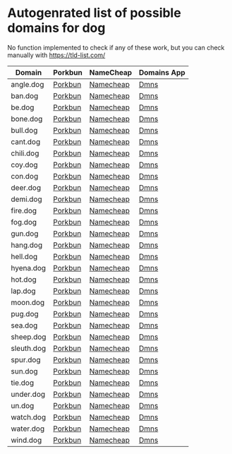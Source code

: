 # Autogenrated list of possible domains for dog

No function implemented to check if any of these work, but you can check manually with https://tld-list.com/

| Domain | Porkbun | NameCheap | Domains App |
|---|---|---|---|
| angle.dog | [Porkbun](https://porkbun.com/checkout/search?prb=e814663da1&tlds=&idnLanguage=&search=search&q=angle.dog) | [Namecheap](https://www.namecheap.com/domains/registration/results/?domain=angle.dog) | [Dmns](https://dmns.app/domains?q=angle.dog) |
| ban.dog | [Porkbun](https://porkbun.com/checkout/search?prb=e814663da1&tlds=&idnLanguage=&search=search&q=ban.dog) | [Namecheap](https://www.namecheap.com/domains/registration/results/?domain=ban.dog) | [Dmns](https://dmns.app/domains?q=ban.dog) |
| be.dog | [Porkbun](https://porkbun.com/checkout/search?prb=e814663da1&tlds=&idnLanguage=&search=search&q=be.dog) | [Namecheap](https://www.namecheap.com/domains/registration/results/?domain=be.dog) | [Dmns](https://dmns.app/domains?q=be.dog) |
| bone.dog | [Porkbun](https://porkbun.com/checkout/search?prb=e814663da1&tlds=&idnLanguage=&search=search&q=bone.dog) | [Namecheap](https://www.namecheap.com/domains/registration/results/?domain=bone.dog) | [Dmns](https://dmns.app/domains?q=bone.dog) |
| bull.dog | [Porkbun](https://porkbun.com/checkout/search?prb=e814663da1&tlds=&idnLanguage=&search=search&q=bull.dog) | [Namecheap](https://www.namecheap.com/domains/registration/results/?domain=bull.dog) | [Dmns](https://dmns.app/domains?q=bull.dog) |
| cant.dog | [Porkbun](https://porkbun.com/checkout/search?prb=e814663da1&tlds=&idnLanguage=&search=search&q=cant.dog) | [Namecheap](https://www.namecheap.com/domains/registration/results/?domain=cant.dog) | [Dmns](https://dmns.app/domains?q=cant.dog) |
| chili.dog | [Porkbun](https://porkbun.com/checkout/search?prb=e814663da1&tlds=&idnLanguage=&search=search&q=chili.dog) | [Namecheap](https://www.namecheap.com/domains/registration/results/?domain=chili.dog) | [Dmns](https://dmns.app/domains?q=chili.dog) |
| coy.dog | [Porkbun](https://porkbun.com/checkout/search?prb=e814663da1&tlds=&idnLanguage=&search=search&q=coy.dog) | [Namecheap](https://www.namecheap.com/domains/registration/results/?domain=coy.dog) | [Dmns](https://dmns.app/domains?q=coy.dog) |
| con.dog | [Porkbun](https://porkbun.com/checkout/search?prb=e814663da1&tlds=&idnLanguage=&search=search&q=con.dog) | [Namecheap](https://www.namecheap.com/domains/registration/results/?domain=con.dog) | [Dmns](https://dmns.app/domains?q=con.dog) |
| deer.dog | [Porkbun](https://porkbun.com/checkout/search?prb=e814663da1&tlds=&idnLanguage=&search=search&q=deer.dog) | [Namecheap](https://www.namecheap.com/domains/registration/results/?domain=deer.dog) | [Dmns](https://dmns.app/domains?q=deer.dog) |
| demi.dog | [Porkbun](https://porkbun.com/checkout/search?prb=e814663da1&tlds=&idnLanguage=&search=search&q=demi.dog) | [Namecheap](https://www.namecheap.com/domains/registration/results/?domain=demi.dog) | [Dmns](https://dmns.app/domains?q=demi.dog) |
| fire.dog | [Porkbun](https://porkbun.com/checkout/search?prb=e814663da1&tlds=&idnLanguage=&search=search&q=fire.dog) | [Namecheap](https://www.namecheap.com/domains/registration/results/?domain=fire.dog) | [Dmns](https://dmns.app/domains?q=fire.dog) |
| fog.dog | [Porkbun](https://porkbun.com/checkout/search?prb=e814663da1&tlds=&idnLanguage=&search=search&q=fog.dog) | [Namecheap](https://www.namecheap.com/domains/registration/results/?domain=fog.dog) | [Dmns](https://dmns.app/domains?q=fog.dog) |
| gun.dog | [Porkbun](https://porkbun.com/checkout/search?prb=e814663da1&tlds=&idnLanguage=&search=search&q=gun.dog) | [Namecheap](https://www.namecheap.com/domains/registration/results/?domain=gun.dog) | [Dmns](https://dmns.app/domains?q=gun.dog) |
| hang.dog | [Porkbun](https://porkbun.com/checkout/search?prb=e814663da1&tlds=&idnLanguage=&search=search&q=hang.dog) | [Namecheap](https://www.namecheap.com/domains/registration/results/?domain=hang.dog) | [Dmns](https://dmns.app/domains?q=hang.dog) |
| hell.dog | [Porkbun](https://porkbun.com/checkout/search?prb=e814663da1&tlds=&idnLanguage=&search=search&q=hell.dog) | [Namecheap](https://www.namecheap.com/domains/registration/results/?domain=hell.dog) | [Dmns](https://dmns.app/domains?q=hell.dog) |
| hyena.dog | [Porkbun](https://porkbun.com/checkout/search?prb=e814663da1&tlds=&idnLanguage=&search=search&q=hyena.dog) | [Namecheap](https://www.namecheap.com/domains/registration/results/?domain=hyena.dog) | [Dmns](https://dmns.app/domains?q=hyena.dog) |
| hot.dog | [Porkbun](https://porkbun.com/checkout/search?prb=e814663da1&tlds=&idnLanguage=&search=search&q=hot.dog) | [Namecheap](https://www.namecheap.com/domains/registration/results/?domain=hot.dog) | [Dmns](https://dmns.app/domains?q=hot.dog) |
| lap.dog | [Porkbun](https://porkbun.com/checkout/search?prb=e814663da1&tlds=&idnLanguage=&search=search&q=lap.dog) | [Namecheap](https://www.namecheap.com/domains/registration/results/?domain=lap.dog) | [Dmns](https://dmns.app/domains?q=lap.dog) |
| moon.dog | [Porkbun](https://porkbun.com/checkout/search?prb=e814663da1&tlds=&idnLanguage=&search=search&q=moon.dog) | [Namecheap](https://www.namecheap.com/domains/registration/results/?domain=moon.dog) | [Dmns](https://dmns.app/domains?q=moon.dog) |
| pug.dog | [Porkbun](https://porkbun.com/checkout/search?prb=e814663da1&tlds=&idnLanguage=&search=search&q=pug.dog) | [Namecheap](https://www.namecheap.com/domains/registration/results/?domain=pug.dog) | [Dmns](https://dmns.app/domains?q=pug.dog) |
| sea.dog | [Porkbun](https://porkbun.com/checkout/search?prb=e814663da1&tlds=&idnLanguage=&search=search&q=sea.dog) | [Namecheap](https://www.namecheap.com/domains/registration/results/?domain=sea.dog) | [Dmns](https://dmns.app/domains?q=sea.dog) |
| sheep.dog | [Porkbun](https://porkbun.com/checkout/search?prb=e814663da1&tlds=&idnLanguage=&search=search&q=sheep.dog) | [Namecheap](https://www.namecheap.com/domains/registration/results/?domain=sheep.dog) | [Dmns](https://dmns.app/domains?q=sheep.dog) |
| sleuth.dog | [Porkbun](https://porkbun.com/checkout/search?prb=e814663da1&tlds=&idnLanguage=&search=search&q=sleuth.dog) | [Namecheap](https://www.namecheap.com/domains/registration/results/?domain=sleuth.dog) | [Dmns](https://dmns.app/domains?q=sleuth.dog) |
| spur.dog | [Porkbun](https://porkbun.com/checkout/search?prb=e814663da1&tlds=&idnLanguage=&search=search&q=spur.dog) | [Namecheap](https://www.namecheap.com/domains/registration/results/?domain=spur.dog) | [Dmns](https://dmns.app/domains?q=spur.dog) |
| sun.dog | [Porkbun](https://porkbun.com/checkout/search?prb=e814663da1&tlds=&idnLanguage=&search=search&q=sun.dog) | [Namecheap](https://www.namecheap.com/domains/registration/results/?domain=sun.dog) | [Dmns](https://dmns.app/domains?q=sun.dog) |
| tie.dog | [Porkbun](https://porkbun.com/checkout/search?prb=e814663da1&tlds=&idnLanguage=&search=search&q=tie.dog) | [Namecheap](https://www.namecheap.com/domains/registration/results/?domain=tie.dog) | [Dmns](https://dmns.app/domains?q=tie.dog) |
| under.dog | [Porkbun](https://porkbun.com/checkout/search?prb=e814663da1&tlds=&idnLanguage=&search=search&q=under.dog) | [Namecheap](https://www.namecheap.com/domains/registration/results/?domain=under.dog) | [Dmns](https://dmns.app/domains?q=under.dog) |
| un.dog | [Porkbun](https://porkbun.com/checkout/search?prb=e814663da1&tlds=&idnLanguage=&search=search&q=un.dog) | [Namecheap](https://www.namecheap.com/domains/registration/results/?domain=un.dog) | [Dmns](https://dmns.app/domains?q=un.dog) |
| watch.dog | [Porkbun](https://porkbun.com/checkout/search?prb=e814663da1&tlds=&idnLanguage=&search=search&q=watch.dog) | [Namecheap](https://www.namecheap.com/domains/registration/results/?domain=watch.dog) | [Dmns](https://dmns.app/domains?q=watch.dog) |
| water.dog | [Porkbun](https://porkbun.com/checkout/search?prb=e814663da1&tlds=&idnLanguage=&search=search&q=water.dog) | [Namecheap](https://www.namecheap.com/domains/registration/results/?domain=water.dog) | [Dmns](https://dmns.app/domains?q=water.dog) |
| wind.dog | [Porkbun](https://porkbun.com/checkout/search?prb=e814663da1&tlds=&idnLanguage=&search=search&q=wind.dog) | [Namecheap](https://www.namecheap.com/domains/registration/results/?domain=wind.dog) | [Dmns](https://dmns.app/domains?q=wind.dog) |
